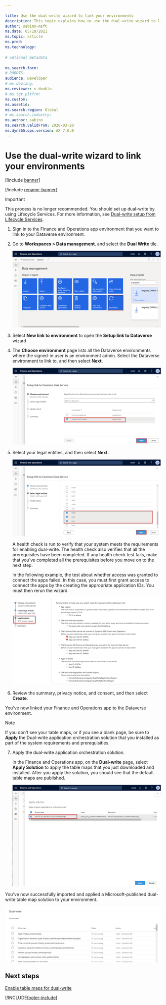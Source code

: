 ```yaml
---

title: Use the dual-write wizard to link your environments
description: This topic explains how to use the dual-write wizard to link a Finance and Operations app environment to your Dataverse environment.
author: sabinn-msft
ms.date: 05/19/2021
ms.topic: article
ms.prod: 
ms.technology: 

# optional metadata

ms.search.form: 
# ROBOTS: 
audience: Developer
# ms.devlang: 
ms.reviewer: v-douklo
# ms.tgt_pltfrm: 
ms.custom:
ms.assetid: 
ms.search.region: Global
# ms.search.industry: 
ms.author: sabinn
ms.search.validFrom: 2020-03-20
ms.dyn365.ops.version: AX 7.0.0
---
```


# Use the dual-write wizard to link your environments

[!include [banner](../../includes/banner.md)]

[!include [rename-banner](~/includes/cc-data-platform-banner.md)]

> [!IMPORTANT]
> This process is no longer recommended. You should set up dual-write by using Lifecycle Services. For more information, see [Dual-write setup from Lifecycle Services](lcs-setup.md).

1. Sign in to the Finance and Operations app environment that you want to link to your Dataverse environment.
2. Go to **Workspaces \> Data management**, and select the **Dual Write** tile.

    ![Dual Write tile](media/navigate-to-data-management.png)

3. Select **New link to environment** to open the **Setup link to Dataverse** wizard.
4. The **Choose environment** page lists all the Dataverse environments where the signed-in user is an environment admin. Select the Dataverse environment to link to, and then select **Next**.

    ![Choose environment page](media/data-service-environment.png)

5. Select your legal entities, and then select **Next**.

    ![Select legal entities step](media/select-legal-entities.png)

    A health check is run to verify that your system meets the requirements for enabling dual-write. The health check also verifies that all the prerequisites have been completed. If any health check test fails, make that you've completed all the prerequisites before you move on to the next step.

    In the following example, the test about whether access was granted to connect the apps failed. In this case, you must first grant access to connect the apps by the creating the appropriate application IDs. You must then rerun the wizard.

    ![Health check page](media/health-check.png)

6. Review the summary, privacy notice, and consent, and then select **Create**.

You've now linked your Finance and Operations app to the Dataverse environment. 

> [!NOTE]
> If you don't see your table maps, or if you see a blank page, be sure to **Apply** the Dual-write application orchestration solution that you installed as part of the system requirements and prerequisities.

7. Apply the dual-write application orchestration solution.

    In the Finance and Operations app, on the **Dual-write** page, select **Apply Solution** to apply the table maps that you just downloaded and installed. After you apply the solution, you should see that the default table maps are published.

     ![Applying the table maps](media/apply-entity-maps.png)

You've now successfully imported and applied a Microsoft-published dual-write table map solution to your environment.

![Table maps successfully linked](media/entity-maps-linked.png)


## Next steps

[Enable table maps for dual-write](enable-entity-map.md)


[!INCLUDE[footer-include](../../../../includes/footer-banner.md)]